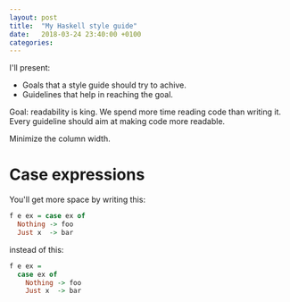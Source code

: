 ```yaml
---
layout: post
title:  "My Haskell style guide"
date:   2018-03-24 23:40:00 +0100
categories:
---
```


I'll present:

- Goals that a style guide should try to achive.
- Guidelines that help in reaching the goal.

Goal: readability is king. We spend more time reading code than writing it.
Every guideline should aim at making code more readable.

Minimize the column width.

# Case expressions

You'll get more space by writing this:

```haskell
f e ex = case ex of
  Nothing -> foo
  Just x  -> bar
```

instead of this:

```haskell
f e ex =
  case ex of
    Nothing -> foo
    Just x  -> bar
```
